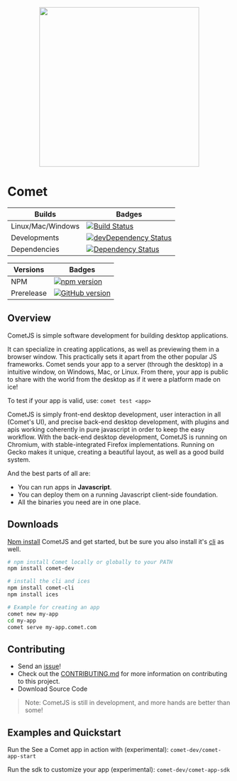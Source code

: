 <p align="center">
<a href="http://www.comet-dev.com">
<img src="http://nebula.wsimg.com/bd4eb81da0db5a7ebdf585ca67c19549?AccessKeyId=6AF0847A48BE134CF5A5&disposition=0&alloworigin=1" width="360">
</a>
</p>

# Comet

 Builds | Badges
---------- | ----------
Linux/Mac/Windows |[![Build Status](https://travis-ci.org/comet-dev/CometJS.svg?branch=master)](https://travis-ci.org/comet-dev/CometJS) 
 Developments |[![devDependency Status](https://david-dm.org/comet-dev/CometJS/dev-status.svg)](https://david-dm.org/comet-dev/CometJS#info=devDependencies)
  Dependencies|[![Dependency Status](https://david-dm.org/comet-dev/CometJS.svg)](https://david-dm.org/comet-dev/CometJS)
  
 Versions | Badges
----------|---------
NPM | [![npm version](https://badge.fury.io/js/comet-dev.svg)](https://badge.fury.io/js/comet-dev)
Prerelease | [![GitHub version](https://badge.fury.io/gh/comet-dev%2FCometJS.svg)](https://badge.fury.io/gh/comet-dev%2FCometJS)

## Overview

CometJS is simple software development for building desktop applications.

It can specialize in creating applications, as well as previewing them in a browser window. This practically sets it apart from the other popular JS frameworks. Comet sends your app to a server (through the desktop) in a intuitive window, on Windows, Mac, or Linux. From there, your app is public to share with the world from the desktop as if it were a platform made on ice!

To test if your app is valid, use: ```comet test <app>```

CometJS is simply front-end desktop development, user interaction in all (Comet's UI), and precise back-end desktop development, with plugins and apis working coherently in pure javascript in order to keep the easy workflow. With the back-end desktop development, CometJS is running on Chromium, with stable-integrated Firefox implementations. Running on Gecko makes it unique, creating a beautiful layout, as well as a good build system.

And the best parts of all are:
- You can run apps in **Javascript**.
- You can deploy them on a running Javascript client-side foundation.
- All the binaries you need are in one place.

## Downloads
[Npm install](https://www.npmjs.com/package/CometJS) CometJS and get started, but be sure you also install it's [cli](https://github.com/comet-dev/cli) as well. 
```sh
# npm install Comet locally or globally to your PATH
npm install comet-dev

# install the cli and ices
npm install comet-cli
npm install ices
```
```sh
# Example for creating an app
comet new my-app
cd my-app
comet serve my-app.comet.com
```

## Contributing
- Send an [issue](https://github.com/comet-dev/CometJS/issues)!
- Check out the [CONTRIBUTING.md](https://github.com/comet-dev/CometJS/blob/master/CONTRIBUTING.md) for more information on contributing to this project.
- Download Source Code

> Note: CometJS is still in development, and more hands are better than some!

## Examples and Quickstart

Run the See a Comet app in action with (experimental): ```comet-dev/comet-app-start```

Run the sdk to customize your app (experimental): ```comet-dev/comet-app-sdk```
